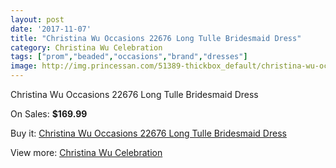 ```yaml
---
layout: post
date: '2017-11-07'
title: "Christina Wu Occasions 22676 Long Tulle Bridesmaid Dress"
category: Christina Wu Celebration
tags: ["prom","beaded","occasions","brand","dresses"]
image: http://img.princessan.com/51389-thickbox_default/christina-wu-occasions-22676-long-tulle-bridesmaid-dress.jpg
---
```

Christina Wu Occasions 22676 Long Tulle Bridesmaid Dress

On Sales: **$169.99**
<a href="https://www.princessan.com/en/christina-wu-celebration/23206-christina-wu-occasions-22676-long-tulle-bridesmaid-dress.html"><amp-img layout="responsive" width="600" height="600" src="//img.princessan.com/51389-thickbox_default/christina-wu-occasions-22676-long-tulle-bridesmaid-dress.jpg" alt="Christina Wu Occasions 22676 Long Tulle Bridesmaid Dress 0" /></a>
<a href="https://www.princessan.com/en/christina-wu-celebration/23206-christina-wu-occasions-22676-long-tulle-bridesmaid-dress.html"><amp-img layout="responsive" width="600" height="600" src="//img.princessan.com/51390-thickbox_default/christina-wu-occasions-22676-long-tulle-bridesmaid-dress.jpg" alt="Christina Wu Occasions 22676 Long Tulle Bridesmaid Dress 1" /></a>

Buy it: [Christina Wu Occasions 22676 Long Tulle Bridesmaid Dress](https://www.princessan.com/en/christina-wu-celebration/23206-christina-wu-occasions-22676-long-tulle-bridesmaid-dress.html "Christina Wu Occasions 22676 Long Tulle Bridesmaid Dress")

View more: [Christina Wu Celebration](https://www.princessan.com/en/200-christina-wu-celebration "Christina Wu Celebration")